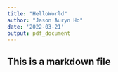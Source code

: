 ```yaml
---
title: "HelloWorld"
author: "Jason Auryn Ho"
date: '2022-03-21'
output: pdf_document
---
```


## This is a markdown file